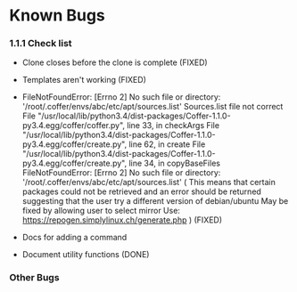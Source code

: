 # Known Bugs

### 1.1.1 Check list

- Clone closes before the clone is complete (FIXED)
- Templates aren't working (FIXED)

- FileNotFoundError: [Errno 2] No such file or directory: '/root/.coffer/envs/abc/etc/apt/sources.list'
  Sources.list file not correct
  File "/usr/local/lib/python3.4/dist-packages/Coffer-1.1.0-py3.4.egg/coffer/coffer.py", line 33, in checkArgs
  File "/usr/local/lib/python3.4/dist-packages/Coffer-1.1.0-py3.4.egg/coffer/create.py", line 62, in create
  File "/usr/local/lib/python3.4/dist-packages/Coffer-1.1.0-py3.4.egg/coffer/create.py", line 34, in copyBaseFiles
  FileNotFoundError: [Errno 2] No such file or directory: '/root/.coffer/envs/abc/etc/apt/sources.list' 
  (
    This means that certain packages could not be retrieved and an error should be returned suggesting that the user try a different version of debian/ubuntu
    May be fixed by allowing user to select mirror
    Use: https://repogen.simplylinux.ch/generate.php 
  ) (FIXED)

- Docs for adding a command
- Document utility functions (DONE)

### Other Bugs
